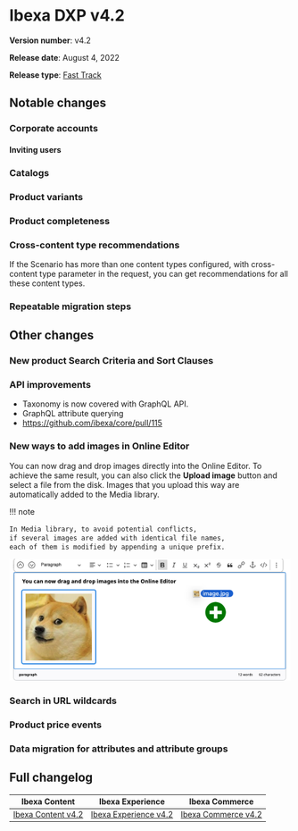 # Ibexa DXP v4.2

**Version number**: v4.2

**Release date**: August 4, 2022

**Release type**: [Fast Track](../community_resources/release_process.md#release-process)

## Notable changes

### Corporate accounts

#### Inviting users

### Catalogs

### Product variants

### Product completeness

### Cross-content type recommendations

If the Scenario has more than one content types configured, with cross-content type parameter in the request, you can get recommendations for all these content types.

### Repeatable migration steps


## Other changes

### New product Search Criteria and Sort Clauses

### API improvements

- Taxonomy is now covered with GraphQL API.
- GraphQL attribute querying
- https://github.com/ibexa/core/pull/115

### New ways to add images in Online Editor

You can now drag and drop images directly into the Online Editor. 
To achieve the same result, you can also click the **Upload image** button and select a file from the disk.
Images that you upload this way are automatically added to the Media library.

!!! note

    In Media library, to avoid potential conflicts, 
    if several images are added with identical file names, 
    each of them is modified by appending a unique prefix.  

![Drag and drop image into the Online Editor](img/4.2_online_editor_dnd_image.png)

### Search in URL wildcards

### Product price events

### Data migration for attributes and attribute groups


## Full changelog

| Ibexa Content  | Ibexa Experience  | Ibexa Commerce |
|--------------|------------|------------|
| [Ibexa Content v4.2](https://github.com/ibexa/content/releases/tag/v4.2.0) | [Ibexa Experience v4.2](https://github.com/ibexa/experience/releases/tag/v4.2.0) | [Ibexa Commerce v4.2](https://github.com/ibexa/commerce/releases/tag/v4.2.0)
